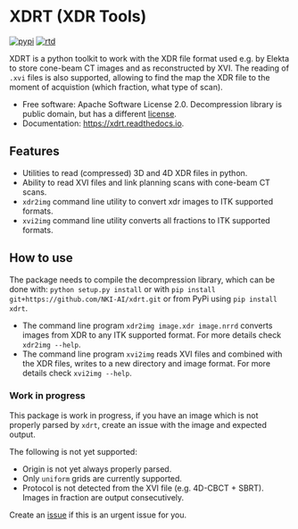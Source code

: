 # XDRT (XDR Tools)

[![pypi](https://img.shields.io/pypi/v/xdrt.svg)](https://pypi.python.org/pypi/xdrt)
[![rtd](https://readthedocs.org/projects/xdrt/badge/?version=latest)](https://xdrt.readthedocs.io/en/latest/?badge=latest)

XDRT is a python toolkit to work with the XDR file format used e.g. by Elekta to store cone-beam CT images and as reconstructed by XVI.
The reading of `.xvi` files is also supported, allowing to find the map the XDR file to the moment of acquistion
(which fraction, what type of scan).


* Free software: Apache Software License 2.0. Decompression library is public domain, but has a different
[license](xdrt/lib/nki_decompression/LICENSE).
* Documentation: https://xdrt.readthedocs.io.


## Features
* Utilities to read (compressed) 3D and 4D XDR files in python.
* Ability to read XVI files and link planning scans with cone-beam CT scans.
* `xdr2img` command line utility to convert xdr images to ITK supported formats.
* `xvi2img` command line utility converts all fractions to ITK supported formats.

## How to use
The package needs to compile the decompression library, which can be done with:
`python setup.py install` or with `pip install git+https://github.com/NKI-AI/xdrt.git`
or from PyPi using `pip install xdrt`.

* The command line program `xdr2img image.xdr image.nrrd` converts images from XDR
to any ITK supported format. For more details check `xdr2img --help`.
* The command line program `xvi2img` reads XVI files and combined with the XDR files, writes
to a new directory and image format. For more details check `xvi2img --help`.


### Work in progress
This package is work in progress, if you have an image which is not properly parsed
by `xdrt`, create an issue with the image and expected output.

The following is not yet supported:

* Origin is not yet always properly parsed.
* Only `uniform` grids are currently supported.
* Protocol is not detected from the XVI file (e.g. 4D-CBCT + SBRT). Images in fraction are output consecutively.

Create an [issue](https://github.com/NKI-AI/xdrt/issues) if this is an urgent issue for you.
